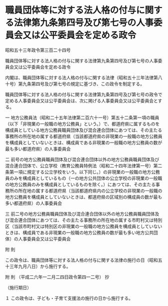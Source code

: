 # 職員団体等に対する法人格の付与に関する法律第九条第四号及び第七号の人事委員会又は公平委員会を定める政令

昭和五十三年政令第三百二十四号

職員団体等に対する法人格の付与に関する法律第九条第四号及び第七号の人事委員会又は公平委員会を定める政令

内閣は、職員団体等に対する法人格の付与に関する法律（昭和五十三年法律第八十号）第九条第四号及び第七号の規定に基づき、この政令を制定する。

職員団体等に対する法人格の付与に関する法律第九条第四号及び第七号の政令で定める人事委員会又は公平委員会は、次に掲げる人事委員会又は公平委員会とする。

一 地方公務員法（昭和二十五年法律第二百六十一号）第五十二条第一項の職員（以下「非現業の一般職の地方公務員」という。）で、都道府県に属するものを構成員としている地方公務員職員団体及び混合連合団体にあつては、その主たる事務所の所在地の属する都道府県（当該都道府県の非現業の一般職の地方公務員を構成員としていないときは、構成員である非現業の一般職の地方公務員の数が最も多い都道府県）の人事委員会

二 前号の地方公務員職員団体及び混合連合団体以外の地方公務員職員団体及び混合連合団体で、公立学校（教育公務員特例法（昭和二十四年法律第一号）第二条第一項に規定する公立学校をいう。以下同じ。）の非現業の一般職の地方公務員のみを構成員としているもの（一の地方公共団体の公立学校の非現業の一般職の地方公務員のみを構成員としているものを除く。）にあつては、その主たる事務所の所在地の属する都道府県（当該都道府県内の公立学校の非現業の一般職の地方公務員を構成員としていないときは、都道府県の区域別の構成員の数が最も多い都道府県）の人事委員会

三 前二号の地方公務員職員団体及び混合連合団体以外の地方公務員職員団体及び混合連合団体にあつては、その主たる事務所の所在地の属する市町村又は特別区（当該市町村又は特別区の非現業の一般職の地方公務員を構成員としていないときは、構成員である非現業の一般職の地方公務員の数が最も多い地方公共団体）の人事委員会又は公平委員会

附 則

この政令は、職員団体等に対する法人格の付与に関する法律の施行の日（昭和五十三年九月八日）から施行する。

附 則 （平成二六年一二月二四日政令第四一二号） 抄

（施行期日）

１ この政令は、子ども・子育て支援法の施行の日から施行する。
